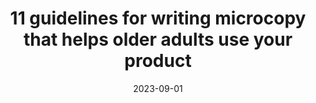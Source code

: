 ---
categories:
- Content
date: 2023-09-01
description: There are fewer and fewer older adults who struggle to use digital media. Pretty soon everyone, no matter what age, will know how to use digital media with zero limitations. Even the most…
link: https://uxdesign.cc/golden-microcopy-helping-older-users-use-your-product-f0f1b173aa3e
pricing:
tags:
- Accessibility
- Inclusion
- Writing
- Microcopy
- User experience
title: 11 guidelines for writing microcopy that helps older adults use your product
---